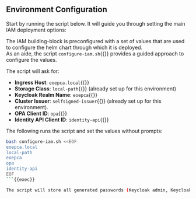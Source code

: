 
## Environment Configuration

Start by running the script below. It will guide you through setting the main IAM deployment options:

The IAM building-block is preconfigured with a set of values that are used to configure the helm chart through which it is deployed.<br>
As an aide, the script `configure-iam.sh`{{}} provides a guided approach to configure the values.

The script will ask for:

- **Ingress Host**: `eoepca.local`{{}}
- **Storage Class**: `local-path`{{}} (already set up for this environment)
- **Keycloak Realm Name**: `eoepca`{{}}
- **Cluster Issuer**: `selfsigned-issuer`{{}} (already set up for this environment).
- **OPA Client ID**: `opa`{{}}
- **Identity API Client ID**: `identity-api`{{}}

The following runs the script and set the values without prompts:

```bash
bash configure-iam.sh <<EOF
eoepca.local
local-path
eoepca
opa
identity-api
EOF
```{{exec}}

The script will store all generated passwords (Keycloak admin, Keycloak DB, OPA client secret) in the `~/.eoepca/state`{{}} file for use in later steps.
